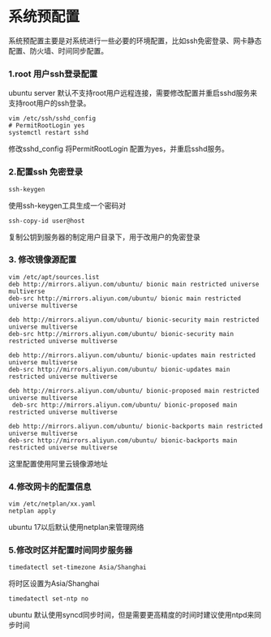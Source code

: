 # 系统预配置
系统预配置主要是对系统进行一些必要的环境配置，比如ssh免密登录、网卡静态配置、防火墙、时间同步配置。
### 1.root 用户ssh登录配置
ubuntu server 默认不支持root用户远程连接，需要修改配置并重启sshd服务来支持root用户的ssh登录。
```
vim /etc/ssh/sshd_config
# PermitRootLogin yes
systemctl restart sshd
```
修改sshd_config 将PermitRootLogin 配置为yes，并重启sshd服务。
### 2.配置ssh 免密登录
```
ssh-keygen 
```
使用ssh-keygen工具生成一个密码对
```
ssh-copy-id user@host
```
复制公钥到服务器的制定用户目录下，用于改用户的免密登录
### 3. 修改镜像源配置
```
vim /etc/apt/sources.list
deb http://mirrors.aliyun.com/ubuntu/ bionic main restricted universe multiverse
deb-src http://mirrors.aliyun.com/ubuntu/ bionic main restricted universe multiverse

deb http://mirrors.aliyun.com/ubuntu/ bionic-security main restricted universe multiverse
deb-src http://mirrors.aliyun.com/ubuntu/ bionic-security main restricted universe multiverse

deb http://mirrors.aliyun.com/ubuntu/ bionic-updates main restricted universe multiverse
deb-src http://mirrors.aliyun.com/ubuntu/ bionic-updates main restricted universe multiverse

deb http://mirrors.aliyun.com/ubuntu/ bionic-proposed main restricted universe multiverse
 deb-src http://mirrors.aliyun.com/ubuntu/ bionic-proposed main restricted universe multiverse

deb http://mirrors.aliyun.com/ubuntu/ bionic-backports main restricted universe multiverse
deb-src http://mirrors.aliyun.com/ubuntu/ bionic-backports main restricted universe multiverse
```
这里配置使用阿里云镜像源地址
### 4.修改网卡的配置信息
 ```
 vim /etc/netplan/xx.yaml
 netplan apply
 ```
 ubuntu 17以后默认使用netplan来管理网络
 
 ### 5.修改时区并配置时间同步服务器
 ```
 timedatectl set-timezone Asia/Shanghai
 ```
 将时区设置为Asia/Shanghai
 ```
timedatectl set-ntp no
```
ubuntu 默认使用syncd同步时间，但是需要更高精度的时间时建议使用ntpd来同步时间


<!--stackedit_data:
eyJoaXN0b3J5IjpbNTQzNjg0NCwtNTU0MTQyMDI1LC05MTQ3OT
M5MCw3MzA5OTgxMTZdfQ==
-->